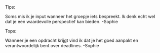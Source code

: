 Tips:

Soms mis ik je input wanneer het groepje iets bespreekt. Ik denk echt wel dat je een waardevolle perspectief kan bieden. -Sophie

Tops:

Wanneer je een opdracht krijgt vind ik dat je het goed aanpakt en verantwoordelijk bent over deadlines. -Sophie
